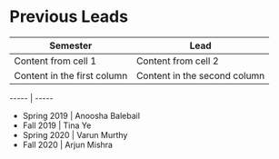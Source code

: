 # Previous Leads

Semester | Lead
------------ | -------------
Content from cell 1 | Content from cell 2
Content in the first column | Content in the second column

----- | -----
* Spring 2019 | Anoosha Balebail
* Fall 2019 | Tina Ye
* Spring 2020 | Varun Murthy
* Fall 2020 | Arjun Mishra
